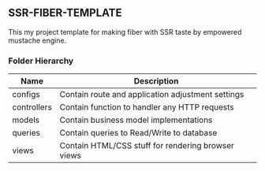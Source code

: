 ## SSR-FIBER-TEMPLATE

This my project template for making fiber with SSR taste by empowered mustache engine.

### Folder Hierarchy 

| Name | Description |
|--|--|
| configs | Contain route and application adjustment settings|
| controllers | Contain function to handler any HTTP requests |
| models | Contain business model implementations |
| queries | Contain queries to Read/Write to database |
| views | Contain HTML/CSS stuff for rendering browser views |
